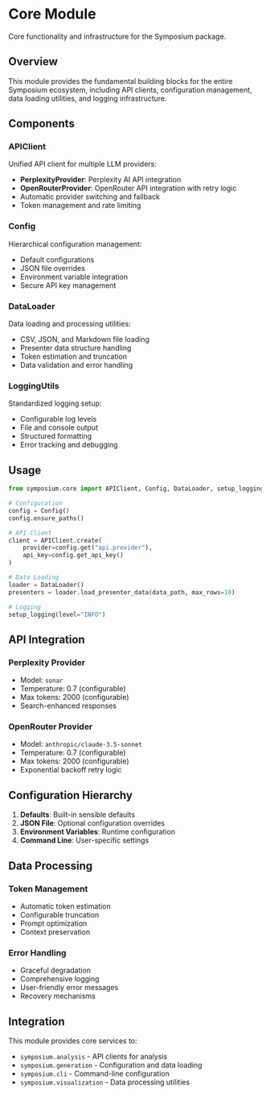 # Core Module

Core functionality and infrastructure for the Symposium package.

## Overview

This module provides the fundamental building blocks for the entire Symposium ecosystem, including API clients, configuration management, data loading utilities, and logging infrastructure.

## Components

### APIClient
Unified API client for multiple LLM providers:
- **PerplexityProvider**: Perplexity AI API integration
- **OpenRouterProvider**: OpenRouter API integration with retry logic
- Automatic provider switching and fallback
- Token management and rate limiting

### Config
Hierarchical configuration management:
- Default configurations
- JSON file overrides
- Environment variable integration
- Secure API key management

### DataLoader
Data loading and processing utilities:
- CSV, JSON, and Markdown file loading
- Presenter data structure handling
- Token estimation and truncation
- Data validation and error handling

### LoggingUtils
Standardized logging setup:
- Configurable log levels
- File and console output
- Structured formatting
- Error tracking and debugging

## Usage

```python
from symposium.core import APIClient, Config, DataLoader, setup_logging

# Configuration
config = Config()
config.ensure_paths()

# API Client
client = APIClient.create(
    provider=config.get("api.provider"),
    api_key=config.get_api_key()
)

# Data Loading
loader = DataLoader()
presenters = loader.load_presenter_data(data_path, max_rows=10)

# Logging
setup_logging(level="INFO")
```

## API Integration

### Perplexity Provider
- Model: `sonar`
- Temperature: 0.7 (configurable)
- Max tokens: 2000 (configurable)
- Search-enhanced responses

### OpenRouter Provider
- Model: `anthropic/claude-3.5-sonnet`
- Temperature: 0.7 (configurable)
- Max tokens: 2000 (configurable)
- Exponential backoff retry logic

## Configuration Hierarchy

1. **Defaults**: Built-in sensible defaults
2. **JSON File**: Optional configuration overrides
3. **Environment Variables**: Runtime configuration
4. **Command Line**: User-specific settings

## Data Processing

### Token Management
- Automatic token estimation
- Configurable truncation
- Prompt optimization
- Context preservation

### Error Handling
- Graceful degradation
- Comprehensive logging
- User-friendly error messages
- Recovery mechanisms

## Integration

This module provides core services to:
- `symposium.analysis` - API clients for analysis
- `symposium.generation` - Configuration and data loading
- `symposium.cli` - Command-line configuration
- `symposium.visualization` - Data processing utilities
